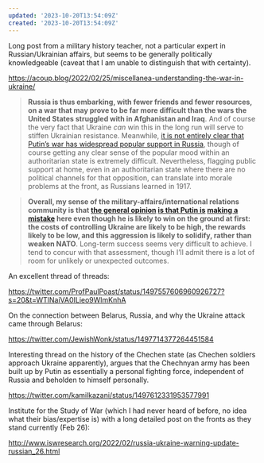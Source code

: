 ```yaml
---
updated: '2023-10-20T13:54:09Z'
created: '2023-10-20T13:54:09Z'
---
```

Long post from a military history teacher, not a particular expert in Russian/Ukrainian affairs, but seems to be generally politically knowledgeable (caveat that I am unable to distinguish that with certainty).

https://acoup.blog/2022/02/25/miscellanea-understanding-the-war-in-ukraine/

> **Russia is thus embarking, with fewer friends and fewer resources, on a war that may prove to be far more difficult than the wars the United States struggled with in Afghanistan and Iraq**. And of course the very fact that Ukraine _can_ win this in the long run will serve to stiffen Ukrainian resistance. Meanwhile, [it is not entirely clear that Putin’s war has widespread popular support in Russia](https://twitter.com/ragipsoylu/status/1496905869983768581), though of course getting any clear sense of the popular mood within an authoritarian state is extremely difficult. Nevertheless, flagging public support at home, even in an authoritarian state where there are no political channels for that opposition, can translate into morale problems at the front, as Russians learned in 1917.

> **Overall, my sense of the military-affairs/international relations community is that [the general opinion](https://twitter.com/WarintheFuture/status/1497023978287730689) [is that Putin is](https://twitter.com/ProfTalmadge/status/1496837475901362180) [making a mistake](https://twitter.com/MarkHertling/status/1497035826139738125) here even though he is likely to win on the ground at first: the costs of controlling Ukraine are likely to be high, the rewards likely to be low, and this aggression is likely to solidify, rather than weaken NATO**. Long-term success seems very difficult to achieve. I tend to concur with that assessment, though I’ll admit there is a lot of room for unlikely or unexpected outcomes.

An excellent thread of threads:

https://twitter.com/ProfPaulPoast/status/1497557606960926727?s=20&t=WTlNaiVA0ILieo9WlmKnhA

On the connection between Belarus, Russia, and why the Ukraine attack came through Belarus:

https://twitter.com/JewishWonk/status/1497714377264451584

Interesting thread on the history of the Chechen state (as Chechen soldiers approach Ukraine apparently), argues that the Chechnyan army has been built up by Putin as essentially a personal fighting force, independent of Russia and beholden to himself personally.

https://twitter.com/kamilkazani/status/1497612331953577991

Institute for the Study of War (which I had never heard of before, no idea what their bias/expertise is) with a long detailed post on the fronts as they stand currently (Feb 26):

http://www.iswresearch.org/2022/02/russia-ukraine-warning-update-russian_26.html